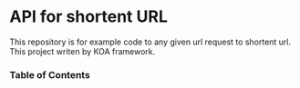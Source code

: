 # API for shortent URL

This repository is for example code to any given url request to shortent url. This project writen by KOA framework.

### Table of Contents

